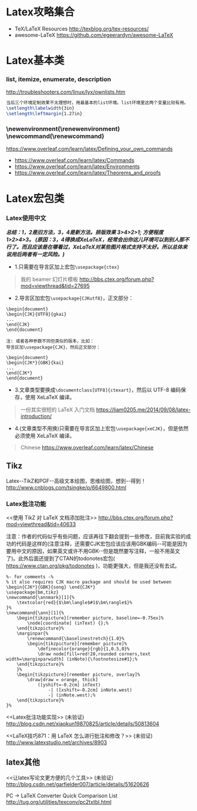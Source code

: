 
# Latex攻略集合

- TeX/LaTeX Resources http://texblog.org/tex-resources/
- awesome-LaTeX https://github.com/egeerardyn/awesome-LaTeX

# Latex基本类

### list, itemize, enumerate, description

http://troubleshooters.com/linux/lyx/ownlists.htm

```latex
当后三个环境定制效果不太理想时，用最基本的list环境。list环境里这两个变量比较有用。
\setlength\labelwidth{3in}
\setlength\leftmargin{1.27in}
```

### \newenvironment(\renewenvironment) \newcommand(\renewcommand)

https://www.overleaf.com/learn/latex/Defining_your_own_commands
- https://www.overleaf.com/learn/latex/Commands
- https://www.overleaf.com/learn/latex/Environments
- https://www.overleaf.com/learn/latex/Theorems_and_proofs

# Latex宏包类

### Latex使用中文

***总结：1，2是旧方法，3，4是新方法。排版效果 3>4>2>1; 方便程度 1>2>4>3。
(原因：3，4得换成XeLaTeX，经常会出你这儿环境可以到别人那不行了。而且应该是在哪看过，XeLaTeX对某些图片格式支持不太好。所以总体来说用后两者有一定风险。)***

- 1.只需要在导言区加上宏包`\usepackage{ctex}`
> 我的 beamer 幻灯片模板 http://bbs.ctex.org/forum.php?mod=viewthread&tid=27695
- 2.导言区加宏包`\usepackage{CJKutf8}`，正文部分：
```
\begin{document}
\begin{CJK}{UTF8}{gkai}
...
\end{CJK}
\end{document}

注: 或者各种参数不同但类似的版本，比如：
导言区加\usepackage{CJK}，然后正文部分：

\begin{document}
\begin{CJK*}{GBK}{kai}
...
\end{CJK*}
\end{document}
```
- 3.文章类型要换成`\documentclass[UTF8]{ctexart}`，然后以 UTF-8 编码保存，使用 XeLaTeX 编译。
> 一份其实很短的 LaTeX 入门文档 https://liam0205.me/2014/09/08/latex-introduction/
- 4.(文章类型不用换)只需要在导言区加上宏包`\usepackage{xeCJK}`，但是依然必须使用 XeLaTeX 编译。
> Chinese https://www.overleaf.com/learn/latex/Chinese


## Tikz

Latex--TikZ和PGF--高级文本绘图，思维绘图，想到--得到！ http://www.cnblogs.com/tsingke/p/6649800.html

### Latex批注功能

<<使用 TikZ 对 LaTeX 文档添加批注>>
http://bbs.ctex.org/forum.php?mod=viewthread&tid=40633

注意：作者的代码似乎有些问题，应该再往下翻会提到一些修改，目前我实验的成功的代码是这样的(注意注释，还需要CJK宏包应该应该用GBK编码--可能是因为要用中文的原因，如果英文或许不用GBK--但是既然要写注释，一般不用英文了)。此外后面还提到了CTAN的todonotes宏包( https://www.ctan.org/pkg/todonotes )，功能更强大，但是我还没有去试。

```
%- for comments -% 
% it also requires CJK macro package and should be used between \begin{CJK*}{GBK}{song} \end{CJK*}
\usepackage{bm,tikz}
\newcommand{\annmark}[1]{%
    \textcolor{red}{$\bm\langle$#1$\bm\rangle$}%
}%
\newcommand{\ann}[1]{%
    \begin{tikzpicture}[remember picture, baseline=-0.75ex]%
        \node[coordinate] (inText) {};%
    \end{tikzpicture}%
    \marginpar{%
        \renewcommand{\baselinestretch}{1.0}%
        \begin{tikzpicture}[remember picture]%
            \definecolor{orange}{rgb}{1,0.5,0}%
            \draw node[fill=red!20,rounded corners,text width=\marginparwidth] (inNote){\footnotesize#1};%
    \end{tikzpicture}%
    }%
    \begin{tikzpicture}[remember picture, overlay]%
        \draw[draw = orange, thick]
            ([yshift=-0.2cm] inText)
                -| ([xshift=-0.2cm] inNote.west)
                -| (inNote.west);%
    \end{tikzpicture}%
}%
```

<<Latex批注功能实现>> (未验证)
http://blog.csdn.net/xiaokun19870825/article/details/50813604

<<LaTeX技巧871：用 LaTeX 怎么进行批注和修改？>> (未验证)
http://www.latexstudio.net/archives/8903


## latex其他

<<让latex写论文更方便的几个工具>> (未验证)
http://blog.csdn.net/garfielder007/article/details/51620626

PC -> LaTeX Converter Quick Comparison List http://tug.org/utilities/texconv/pc2txtbl.html
